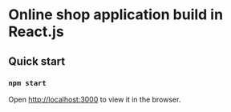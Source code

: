 # Online shop application build in React.js

## Quick start

### `npm start`

Open [http://localhost:3000](http://localhost:3000) to view it in the browser.